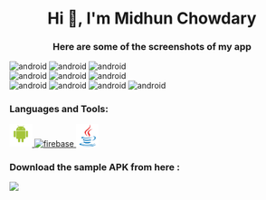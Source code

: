 <h1 align="center">Hi 👋, I'm Midhun Chowdary</h1>
<h3 align="center">Here are some of the screenshots of my app</h3>

<div class="row">
  <div class="column">
    <img src="https://user-images.githubusercontent.com/118649386/202890399-46d990f5-f90b-45bf-a0cb-200db2cf8435.png" alt="android" width="240" height="450">
    <img src="https://user-images.githubusercontent.com/118649386/202890482-8733dacc-c844-47ec-925c-d8160b4eb836.png" alt="android" width="240" height="450">
    <img src="https://user-images.githubusercontent.com/118649386/202890498-664826af-111f-496d-b75a-a0dbc1370795.png" alt="android" width="240" height="450">
  </div>
  <div class="column">
    <img src="https://user-images.githubusercontent.com/118649386/202890545-33c3c6e0-6acb-4960-84a0-5409a4f8ee7a.png" alt="android" width="240" height="450">
    <img src="https://user-images.githubusercontent.com/118649386/202890568-0141d60c-f616-45fb-9230-a445337931e1.png" alt="android" width="240" height="450">
    <img src="https://user-images.githubusercontent.com/118649386/202890576-e91b5d80-79c3-44cd-bdfb-c8db73cf2a9e.png" alt="android" width="240" height="450">
  </div>
  <div class="column">
    <img src="https://user-images.githubusercontent.com/118649386/202890625-255b7a72-5c09-463b-80e4-b36f9c8f2fd1.png" alt="android" width="240" height="450">
    <img src="https://user-images.githubusercontent.com/118649386/202890647-a5f80420-46e3-41df-bb0d-ca04c51c953a.png" alt="android" width="240" height="450">
    <img src="https://user-images.githubusercontent.com/118649386/202890587-e5a7b5ed-7da9-43d2-8806-363d828ad5fc.png" alt="android" width="240" height="450">
    <img src="https://user-images.githubusercontent.com/118649386/202890513-db99cc9b-2375-4b5c-9954-3cf8c292b820.png" alt="android" width="240" height="450">
  </div>
</div>

<h3 align="left">Languages and Tools:</h3>
<p align="left"> <a href="https://developer.android.com" target="_blank" rel="noreferrer"> <img src="https://raw.githubusercontent.com/devicons/devicon/master/icons/android/android-original-wordmark.svg" alt="android" width="40" height="40"/> </a> <a href="https://firebase.google.com/" target="_blank" rel="noreferrer"> <img src="https://www.vectorlogo.zone/logos/firebase/firebase-icon.svg" alt="firebase" width="40" height="40"/> </a> <a href="https://www.java.com" target="_blank" rel="noreferrer"> <img src="https://raw.githubusercontent.com/devicons/devicon/master/icons/java/java-original.svg" alt="java" width="40" height="40"/> </a> </p>

<h3 align="left"> Download the sample APK from here : </h3>
<a  href="https://github.com/SinguMidhun/gamersfield/files/10049534/GamersFieldSampleApk.zip">
<img src = "https://user-images.githubusercontent.com/118649386/202900028-bf7b708e-a376-4b50-8411-ef216cbb4060.png"></img>
</a>

